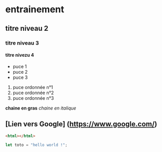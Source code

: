 # entrainement

## titre niveau 2

### titre niveau 3

#### titre nivezu 4

- puce 1
- puce 2
- puce 3

1. puce ordonnée n°1
2. puce ordonnée n°2
3. puce ordonnée n°3

**chaine en gras**
_chaine en italique_

## [Lien vers Google] (https://www.google.com/)

```html
<html></html>
```

```javascript
let toto = "hello world !";
```
